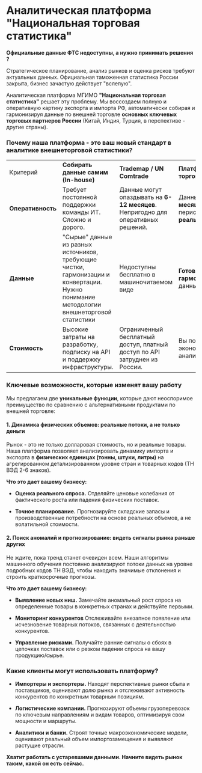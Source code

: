 # **Аналитическая платформа "Национальная торговая статистика"**

**Официальные данные ФТС недоступны, а нужно принимать решения ?**

Стратегическое планирование, анализ рынков и оценка рисков требуют актуальных данных. Официальная таможенная статистика России закрыта, бизнес зачастую действует "вслепую".

Аналитическая платформа МГИМО **"Национальная торговая статистика"** решает эту проблему. Мы воссоздаем полную и оперативную картину экспорта и импорта РФ, автоматически собирая и гармонизируя данные по внешней торговле **основных ключевых торговых партнеров России** (Китай, Индия, Турция, в перспективе - другие страны).

### **Почему наша платформа - это ваш новый стандарт в аналитике внешнеторговой статистики?**

|                   |                                                                                                                                          |                                                                                  |                                                                                                                       |
| ----------------- | ---------------------------------------------------------------------------------------------------------------------------------------- | -------------------------------------------------------------------------------- | --------------------------------------------------------------------------------------------------------------------- |
| Критерий          | **Собирать данные самим (In-house)**                                                                                                     | **Trademap / UN Comtrade**                                                       | **Платформа "Национальная торговая статистика"**                                                                      |
| **Оперативность** | Требует постоянной поддержки команды ИТ. Сложно и дорого.                                                                                | Данные могут опаздывать на **6-12 месяцев**. Непригодно для оперативных решений. | Данные доступны **через 1-2 месяца** после окончания отчетного периода. **Вы видите рынок почти в реальном времени.** |
| **Данные**        | "Сырые" данные из разных источников, требующие чистки, гармонизации и конвертации. Нужно понимание методологии внешнеторговой статистики | Недоступны бесплатно в машиночитаемом виде                                                 | **Готовые, очищенные и гармонизированные** ежемесячные данные.                                                        |
| **Стоимость**     | Высокие затраты на разработку, подписку на API и поддержку инфраструктуры.                                                               | Ограниченный бесплатный доступ, платный доступ по API затруднен из России.       | Вы получаете готовый инструмент, экономя сотни часов работы ваших аналитиков и разработчиков.                         |

### **Ключевые возможности, которые изменят вашу работу**

Мы предлагаем две **уникальные функции**, которые дают неоспоримое преимущество по сравнению с альтернативными продуктами по внешней торговле:

#### **1. Динамика физических объемов: реальные потоки, а не только деньги**

Рынок - это не только долларовая стоимость, но и реальные товары. Наша платформа позволяет анализировать динамику импорта и экспорта в **физических единицах (тонны, штуки, литры)** на агрегированном детализированном уровне стран и товарных кодов (ТН ВЭД 2-6 знаков).

**Что это дает вашему бизнесу:**

- **Оценка реального спроса.** Отделяйте ценовые колебания от фактического роста или падения физических поставок.    

- **Точное планирование.** Прогнозируйте складские запасы и производственные потребности на основе реальных объемов, а не волатильной стоимости.
    

#### **2. Поиск аномалий и прогнозирование: видеть сигналы рынка раньше других**

Не ждите, пока тренд станет очевиден всем. Наши алгоритмы машинного обучения постоянно анализируют потоки данных на уровне подробных кодов ТН ВЭД, чтобы находить значимые отклонения и строить краткосрочные прогнозы.

**Что это дает вашему бизнесу:**

- **Выявление новых ниш.** Замечайте аномальный рост спроса на определенные товары в конкретных странах и действуйте первыми.
    
- **Мониторинг конкурентов** Отслеживайте внезапное появление или исчезновение товарных потоков, связанных с деятельностью конкурентов.
    
- **Управление рисками.** Получайте ранние сигналы о сбоях в цепочках поставок или о резком падении спроса на вашу продукцию/сырье.
    


### **Какие клиенты могут использовать платформу?**

- **Импортеры и экспортеры.** Находят перспективные рынки сбыта и поставщиков, оценивают долю рынка и отслеживают активность конкурентов по конкретным товарным позициям.
    
- **Логистические компании.** Прогнозируют объемы грузоперевозок по ключевым направлениям и видам товаров, оптимизируя свои мощности и маршруты.
    
- **Аналитики и банки.** Строят точные макроэкономические модели, оценивают реальный объем импортозамещения и выявляют растущие отрасли.

**Хватит работать с устаревшими данными. Начните видеть рынок таким, какой он есть сейчас.**


